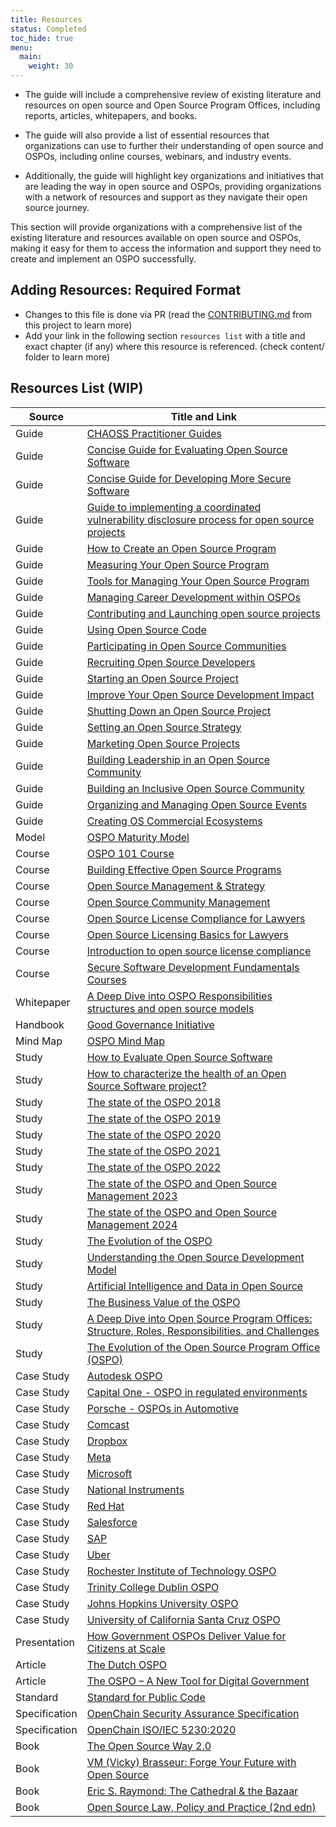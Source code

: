 ```yaml
---
title: Resources
status: Completed
toc_hide: true
menu:
  main:
    weight: 30
---
```


* The guide will include a comprehensive review of existing literature and resources on open source and Open Source Program Offices, including reports, articles, whitepapers, and books.

* The guide will also provide a list of essential resources that organizations can use to further their understanding of open source and OSPOs, including online courses, webinars, and industry events.

* Additionally, the guide will highlight key organizations and initiatives that are leading the way in open source and OSPOs, providing organizations with a network of resources and support as they navigate their open source journey.

This section will provide organizations with a comprehensive list of the existing literature and resources available on open source and OSPOs, making it easy for them to access the information and support they need to create and implement an OSPO successfully.

## Adding Resources: Required Format

* Changes to this file is done via PR (read the [CONTRIBUTING.md](https://github.com/todogroup/ospology/blob/main/ospo-book/CONTRIBUTING.md) from this project to learn more)
* Add your link in the following section `resources list` with a title and exact chapter (if any) where this resource is referenced. (check content/ folder to learn more)

## Resources List (WIP)

| Source | Title and Link |
|--------|----------------|
| Guide | [CHAOSS Practitioner Guides](https://chaoss.community/about-chaoss-practitioner-guides/)
| Guide | [Concise Guide for Evaluating Open Source Software](https://github.com/ossf/wg-best-practices-os-developers/blob/main/docs/Concise-Guide-for-Evaluating-Open-Source-Software.md#readme)
| Guide | [Concise Guide for Developing More Secure Software](https://github.com/ossf/wg-best-practices-os-developers/blob/main/docs/Concise-Guide-for-Evaluating-Open-Source-Software.md#readme)
| Guide | [Guide to implementing a coordinated vulnerability disclosure process for open source projects](https://github.com/ossf/oss-vulnerability-guide/blob/main/maintainer-guide.md#readme)
| Guide | [How to Create an Open Source Program](https://todogroup.org/resources/guides/how-to-create-an-open-source-program-office/)
| Guide | [Measuring Your Open Source Program](https://todogroup.org/resources/guides/measuring-your-open-source-programs-success/)
| Guide | [Tools for Managing Your Open Source Program](https://todogroup.org/resources/guides/tools-for-managing-open-source-programs/)
| Guide | [Managing Career Development within OSPOs](https://todogroup.org/resources/guides/managing-career-development-within-ospos/)
| Guide | [Contributing and Launching open source projects](https://todogroup.org/resources/guides/a-guide-to-outbound-open-source-software/)
| Guide | [Using Open Source Code](https://todogroup.org/resources/guides/using-open-source-code/)
| Guide | [Participating in Open Source Communities](https://todogroup.org/resources/guides/participating-in-open-source-communities/)
| Guide | [Recruiting Open Source Developers](https://todogroup.org/resources/guides/recruiting-open-source-developers/)
| Guide | [Starting an Open Source Project](https://todogroup.org/resources/guides/starting-an-open-source-project/)
| Guide | [Improve Your Open Source Development Impact](https://todogroup.org/resources/guides/improve-your-open-source-development-impact/)
| Guide | [Shutting Down an Open Source Project](https://todogroup.org/resources/guides/shutting-down-an-open-source-project/)
| Guide | [Setting an Open Source Strategy](https://todogroup.org/resources/guides/setting-an-open-source-strategy/)
| Guide | [Marketing Open Source Projects](https://todogroup.org/resources/guides/marketing-open-source-projects/)
| Guide | [Building Leadership in an Open Source Community](https://todogroup.org/resources/guides/building-leadership-in-an-open-source-community/)
| Guide | [Building an Inclusive Open Source Community](https://todogroup.org/resources/guides/building-an-inclusive-open-source-community/)
| Guide | [Organizing and Managing Open Source Events](https://todogroup.org/resources/guides/organizing-and-managing-open-source-events/)
| Guide | [Creating OS Commercial Ecosystems](https://todogroup.org/resources/guides/creating-an-open-source-commercial-ecosystem/)
| Model | [OSPO Maturity Model](https://www.linuxfoundation.org/research/the-evolution-of-the-open-source-program-office-ospo)
| Course | [OSPO 101 Course](https://github.com/todogroup/ospo-career-path/)
| Course | [Building Effective Open Source Programs](https://training.linuxfoundation.org/training/building-effective-open-source-programs/)
| Course | [Open Source Management & Strategy](https://training.linuxfoundation.org/training/open-source-management-strategy/)
| Course | [Open Source Community Management](https://training.linuxfoundation.org/training/open-source-community-management/)
| Course | [Open Source License Compliance for Lawyers](https://training.linuxfoundation.org/training/open-source-license-compliance-for-lawyers/)
| Course | [Open Source Licensing Basics for Lawyers](https://training.linuxfoundation.org/training/open-source-licensing-basics-for-lawyers/)
| Course | [Introduction to open source license compliance](https://training.linuxfoundation.org/training/introduction-to-open-source-license-compliance-management-lfc193/)
| Course | [Secure Software Development Fundamentals Courses](https://openssf.org/training/courses/)
| Whitepaper | [A Deep Dive into OSPO Responsibilities structures and open source models](https://www.linuxfoundation.org/tools/a-deep-dive-into-open-source-program-offices/)
| Handbook | [Good Governance Initiative](https://ospo.zone/ggi/)
| Mind Map | [OSPO Mind Map](https://ospomindmap.todogroup.org/)
| Study | [How to Evaluate Open Source Software](https://dwheeler.com/oss_fs_eval.html)
| Study | [How to characterize the health of an Open Source Software project?](https://doi.org/10.1145/3555051.3555067)
| Study | [The state of the OSPO 2018](https://github.com/todogroup/osposurvey)
| Study | [The state of the OSPO 2019](https://github.com/todogroup/osposurvey)
| Study | [The state of the OSPO 2020](https://github.com/todogroup/osposurvey)
| Study | [The state of the OSPO 2021](https://github.com/todogroup/osposurvey)
| Study | [The state of the OSPO 2022](https://github.com/todogroup/osposurvey)
| Study | [The state of the OSPO and Open Source Management 2023](https://www.linuxfoundation.org/research/ospo-2023)
| Study | [The state of the OSPO and Open Source Management 2024](https://www.linuxfoundation.org/research/ospo-2024)
| Study | [The Evolution of the OSPO](https://linuxfoundation.org/tools/the-evolution-of-the-open-source-program-office-ospo/)
| Study | [Understanding the Open Source Development Model](https://derkling.matbug.net/_media/docs:lf_os_dev_model.pdf)
| Study | [Artificial Intelligence and Data in Open Source](https://www.linuxfoundation.org/research/artificial-intelligence-and-data-in-open-source)
| Study | [The Business Value of the OSPO](https://www.linuxfoundation.org/research/business-value-of-ospo)
| Study | [A Deep Dive into Open Source Program Offices: Structure, Roles, Responsibilities, and Challenges](https://www.linuxfoundation.org/research/a-deep-dive-into-open-source-program-offices)
| Study | [The Evolution of the Open Source Program Office (OSPO)](https://www.linuxfoundation.org/research/the-evolution-of-the-open-source-program-office-ospo)
| Case Study | [Autodesk OSPO](https://todogroup.org/resources/case-studies/autodesk/)
| Case Study | [Capital One - OSPO in regulated environments](https://todogroup.org/resources/case-studies/capital-one/)
| Case Study | [Porsche - OSPOs in Automotive](https://todogroup.org/resources/case-studies/porsche/)
| Case Study | [Comcast](https://todogroup.org/resources/case-studies/comcast/)
| Case Study | [Dropbox](https://todogroup.org/resources/case-studies/dropbox/)
| Case Study | [Meta](https://todogroup.org/resources/case-studies/meta/)
| Case Study | [Microsoft](https://todogroup.org/resources/case-studies/microsoft/)
| Case Study | [National Instruments](https://todogroup.org/resources/case-studies/national-instruments/)
| Case Study | [Red Hat](https://todogroup.org/resources/case-studies/red-hat/)
| Case Study | [Salesforce](https://todogroup.org/resources/case-studies/salesforce/)
| Case Study | [SAP](https://todogroup.org/resources/case-studies/sap/)
| Case Study | [Uber](https://todogroup.org/resources/case-studies/uber/)
| Case Study | [Rochester Institute of Technology OSPO](https://www.rit.edu/news/rit-creates-openrit-university-wide-initiative-all-things-open)
| Case Study | [Trinity College Dublin OSPO](https://ospoplusplus.org/resource/trinity-college-dublin-ospo/)
| Case Study | [Johns Hopkins University OSPO](https://ospoplusplus.org/resource/johns-hopkins-university-ospo/)
| Case Study | [University of California Santa Cruz OSPO](https://ospoplusplus.org/resource/ospo-uc-santa-cruz/)
| Presentation | [How Government OSPOs Deliver Value for Citizens at Scale](https://youtu.be/uX1ULoGR6lg)
| Article | [The Dutch OSPO](https://joinup.ec.europa.eu/collection/open-source-observatory-osor/news/dutch-digitalisation-minister-announces-ospo-creation)
| Article | [The OSPO – A New Tool for Digital Government](https://openforumeurope.org/publications/the-ospo-a-new-tool-for-digital-government/)
| Standard | [Standard for Public Code](https://standard.publiccode.net/)
| Specification | [OpenChain Security Assurance Specification](https://www.openchainproject.org/security-assurance)
| Specification | [OpenChain ISO/IEC 5230:2020](https://www.openchainproject.org/license-compliance)
| Book | [The Open Source Way 2.0](https://www.theopensourceway.org/the_open_source_way-guidebook-2.0.html)
| Book | [VM (Vicky) Brasseur: Forge Your Future with Open Source](https://www.oreilly.com/library/view/forge-your-future/9781680506389/f_0000.xhtml)
| Book | [Eric S. Raymond: The Cathedral & the Bazaar](https://www.oreilly.com/library/view/the-cathedral/0596001088/)
| Book | [Open Source Law, Policy and Practice (2nd edn)](https://academic.oup.com/book/44727)
